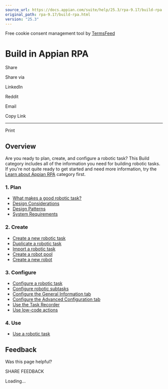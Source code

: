 ```yaml
---
source_url: https://docs.appian.com/suite/help/25.3/rpa-9.17/build-rpa.html
original_path: rpa-9.17/build-rpa.html
version: "25.3"
---
```


Free cookie consent management tool by [TermsFeed](https://www.termsfeed.com/)

# Build in Appian RPA

Share

Share via

LinkedIn

Reddit

Email

Copy Link

* * *

Print

## Overview

Are you ready to plan, create, and configure a robotic task? This Build category includes all of the information you need for building robotic tasks. If you're not quite ready to get started and need more information, try the [Learn about Appian RPA](new-to-rpa.html) category first.

### 1\. Plan

-   [What makes a good robotic task?](./robotic-task-plan.html)
-   [Design Considerations](design-considerations.html)
-   [Design Patterns](design-patterns.html)
-   [System Requirements](./build-system-requirements.html)

### 2\. Create

-   [Create a new robotic task](robotic-task-creation.html)
-   [Duplicate a robotic task](duplicate-a-robotic-task.html)
-   [Import a robotic task](./import-a-robotic-task.html)
-   [Create a robot pool](build-robot-pools.html)
-   [Create a new robot](build-robots.html)

### 3\. Configure

-   [Configure a robotic task](robotic-task-configuration.html)
-   [Configure robotic subtasks](robotic-subtask-configuration.html)
-   [Configure the General Information tab](./configure-general-information-tab.html)
-   [Configure the Advanced Configuration tab](./configure-advanced-configuration-tab.html)
-   [Use the Task Recorder](task-recorder.html)
-   [Use low-code actions](rpa-modules.html)

### 4\. Use

-   [Use a robotic task](use-rpa.html)

## Feedback

Was this page helpful?

SHARE FEEDBACK

Loading...